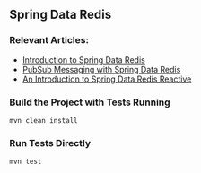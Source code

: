 ## Spring Data Redis

### Relevant Articles:
- [Introduction to Spring Data Redis](https://www.baeldung.com/spring-data-redis-tutorial)
- [PubSub Messaging with Spring Data Redis](https://www.baeldung.com/spring-data-redis-pub-sub)
- [An Introduction to Spring Data Redis Reactive](https://www.baeldung.com/spring-data-redis-reactive)

### Build the Project with Tests Running
```
mvn clean install
```

### Run Tests Directly
```
mvn test
```

